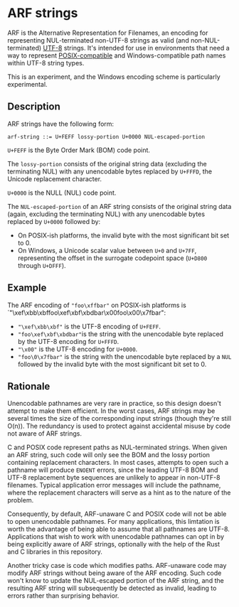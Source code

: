 # ARF strings

ARF is the Alternative Representation for Filenames, an encoding for
representing NUL-terminated non-UTF-8 strings as valid (and non-NUL-terminated)
[UTF-8] strings. It's intended for use in environments that need a way to
represent [POSIX-compatible] and Windows-compatible path names within UTF-8
string types.

This is an experiment, and the Windows encoding scheme is particularly
experimental.

[UTF-8]: https://en.wikipedia.org/wiki/UTF-8
[POSIX-compatible]: https://pubs.opengroup.org/onlinepubs/9699919799/basedefs/V1_chap03.html#tag_03_271

## Description

ARF strings have the following form:

```
arf-string ::= U+FEFF lossy-portion U+0000 NUL-escaped-portion
```

`U+FEFF` is the Byte Order Mark (BOM) code point.

The `lossy-portion` consists of the original string data (excluding the
terminating NUL) with any unencodable bytes replaced by `U+FFFD`, the Unicode
replacement character.

`U+0000` is the NULL (NUL) code point.

The `NUL-escaped-portion` of an ARF string consists of the original string
data (again, excluding the terminating NUL) with any unencodable bytes replaced
by `U+0000` followed by:
 - On POSIX-ish platforms, the invalid byte with the most significant bit set to 0.
 - On Windows, a Unicode scalar value between `U+0` and `U+7FF`, representing
   the offset in the surrogate codepoint space (`U+D800` through `U+DFFF`).

## Example

The ARF encoding of `"foo\xffbar"` on POSIX-ish platforms is `"\xef\xbb\xbffoo\xef\xbf\xbdbar\x00foo\x00\x7fbar":
 - `"\xef\xbb\xbf"` is the UTF-8 encoding of `U+FEFF`.
 - `"foo\xef\xbf\xbdbar"`is the string with the unencodable byte replaced by the UTF-8 encoding for `U+FFFD`.
 - `"\x00"` is the UTF-8 encoding for `U+0000`.
 - `"foo\0\x7fbar"` is the string with the unencodable byte replaced by a `NUL` followed by the invalid byte with the most significant bit set to 0.

## Rationale

Unencodable pathnames are very rare in practice, so this design doesn't attempt to
make them efficient. In the worst cases, ARF strings may be several times the size
of the corresponding input strings (though they're still O(n)). The redundancy is
used to protect against accidental misuse by code not aware of ARF strings.

C and POSIX code represent paths as NUL-terminated strings. When given an ARF string,
such code will only see the BOM and the lossy portion containing replacement characters.
In most cases, attempts to open such a pathname will produce `ENOENT` errors, since the
leading UTF-8 BOM and UTF-8 replacement byte sequences are unlikely to appear in
non-UTF-8 filenames. Typical application error messages will include the pathname,
where the replacement characters will serve as a hint as to the nature of the problem.

Consequently, by default, ARF-unaware C and POSIX code will not be able to open
unencodable pathnames. For many applications, this limtation is worth the advantage
of being able to assume that all pathnames are UTF-8. Applications that wish to
work with unencodable pathnames can opt in by being explicitly aware of ARF strings,
optionally with the help of the Rust and C libraries in this repository.

Another tricky case is code which modifies paths. ARF-unaware code may modify ARF
strings without being aware of the ARF encoding. Such code won't know to update the
NUL-escaped portion of the ARF string, and the resulting ARF string will subsequently
be detected as invalid, leading to errors rather than surprising behavior.
